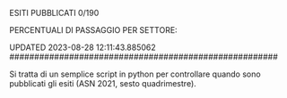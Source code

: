 ESITI PUBBLICATI 0/190 

PERCENTUALI DI PASSAGGIO PER SETTORE:

UPDATED 2023-08-28 12:11:43.885062
###################################################### 

Si tratta di un semplice script in python per controllare quando sono pubblicati gli esiti (ASN 2021, sesto quadrimestre).

